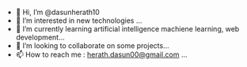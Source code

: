 - 👋 Hi, I’m @dasunherath10
- 👀 I’m interested in new technologies ...
- 🌱 I’m currently learning artificial intelligence machiene learning, web development...
- 💞️ I’m looking to collaborate on some projects...
- 📫 How to reach me : herath.dasun00@gmail.com ...

<!---
dasunherath10/dasunherath10 is a ✨ special ✨ repository because its `README.md` (this file) appears on your GitHub profile.
You can click the Preview link to take a look at your changes.
--->
